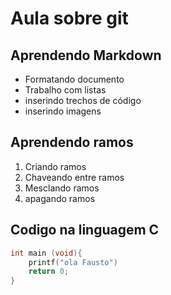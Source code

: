 # Aula sobre git


##  Aprendendo Markdown

- Formatando documento
- Trabalho com listas
- inserindo trechos de código
- inserindo imagens

## Aprendendo ramos 

1. Criando ramos
2. Chaveando entre ramos
3. Mesclando ramos
4. apagando ramos

## Codigo na linguagem C
```c
int main (void){
    printf("ola Fausto")
    return 0;
}
```



